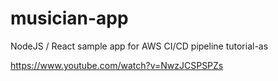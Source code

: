 # musician-app
NodeJS / React sample app for AWS CI/CD pipeline tutorial-as

https://www.youtube.com/watch?v=NwzJCSPSPZs
